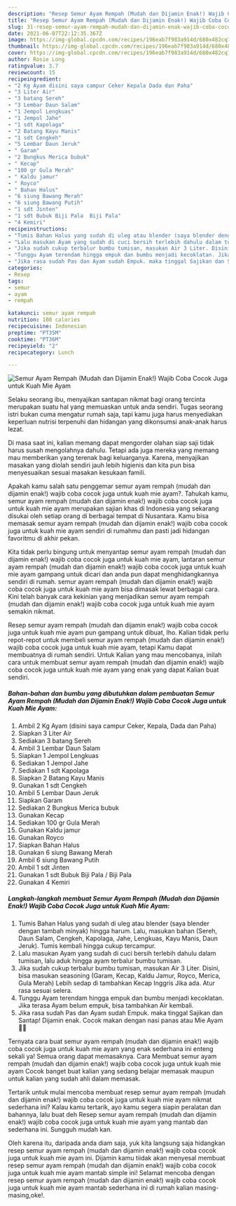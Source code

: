 ```yaml
---
description: "Resep Semur Ayam Rempah (Mudah dan Dijamin Enak!) Wajib Coba Cocok Juga untuk Kuah Mie Ayam yang lezat dan Mudah Dibuat"
title: "Resep Semur Ayam Rempah (Mudah dan Dijamin Enak!) Wajib Coba Cocok Juga untuk Kuah Mie Ayam yang lezat dan Mudah Dibuat"
slug: 31-resep-semur-ayam-rempah-mudah-dan-dijamin-enak-wajib-coba-cocok-juga-untuk-kuah-mie-ayam-yang-lezat-dan-mudah-dibuat
date: 2021-06-07T22:12:35.367Z
image: https://img-global.cpcdn.com/recipes/196eab7f983a914d/680x482cq70/semur-ayam-rempah-mudah-dan-dijamin-enak-wajib-coba-cocok-juga-untuk-kuah-mie-ayam-foto-resep-utama.jpg
thumbnail: https://img-global.cpcdn.com/recipes/196eab7f983a914d/680x482cq70/semur-ayam-rempah-mudah-dan-dijamin-enak-wajib-coba-cocok-juga-untuk-kuah-mie-ayam-foto-resep-utama.jpg
cover: https://img-global.cpcdn.com/recipes/196eab7f983a914d/680x482cq70/semur-ayam-rempah-mudah-dan-dijamin-enak-wajib-coba-cocok-juga-untuk-kuah-mie-ayam-foto-resep-utama.jpg
author: Rosie Long
ratingvalue: 3.7
reviewcount: 15
recipeingredient:
- "2 Kg Ayam disini saya campur Ceker Kepala Dada dan Paha"
- "3 Liter Air"
- "3 batang Sereh"
- "3 Lembar Daun Salam"
- "1 Jempol Lengkuas"
- "1 Jempol Jahe"
- "1 sdt Kapolaga"
- "2 Batang Kayu Manis"
- "1 sdt Cengkeh"
- "5 Lembar Daun Jeruk"
- " Garam"
- "2 Bungkus Merica bubuk"
- " Kecap"
- "100 gr Gula Merah"
- " Kaldu jamur"
- " Royco"
- " Bahan Halus"
- "6 siung Bawang Merah"
- "6 siung Bawang Putih"
- "1 sdt Jinten"
- "1 sdt Bubuk Biji Pala  Biji Pala"
- "4 Kemiri"
recipeinstructions:
- "Tumis Bahan Halus yang sudah di uleg atau blender (saya blender dengan tambah minyak) hingga harum. Lalu, masukan bahan (Sereh, Daun Salam, Cengkeh, Kapolaga, Jahe, Lengkuas, Kayu Manis, Daun Jeruk). Tumis kembali hingga cukup tercampur."
- "Lalu masukan Ayam yang sudah di cuci bersih terlebih dahulu dalam tumisan, lalu aduk hingga ayam terbalur bumbu tumisan."
- "Jika sudah cukup terbalur bumbu tumisan, masukan Air 3 Liter. Disini, bisa masukan seasoning (Garam, Kecap, Kaldu Jamur, Royco, Merica, Gula Merah) Lebih sedap di tambahkan Kecap Inggris Jika ada. Atur rasa sesuai selera."
- "Tunggu Ayam terendam hingga empuk dan bumbu menjadi kecoklatan. Jika terasa Ayam belum empuk, bisa tambahkan Air kembali."
- "Jika rasa sudah Pas dan Ayam sudah Empuk. maka tinggal Sajikan dan Santap! Dijamin enak. Cocok makan dengan nasi panas atau Mie Ayam 👍🏻"
categories:
- Resep
tags:
- semur
- ayam
- rempah

katakunci: semur ayam rempah 
nutrition: 108 calories
recipecuisine: Indonesian
preptime: "PT35M"
cooktime: "PT36M"
recipeyield: "2"
recipecategory: Lunch

---
```



![Semur Ayam Rempah (Mudah dan Dijamin Enak!) Wajib Coba Cocok Juga untuk Kuah Mie Ayam](https://img-global.cpcdn.com/recipes/196eab7f983a914d/680x482cq70/semur-ayam-rempah-mudah-dan-dijamin-enak-wajib-coba-cocok-juga-untuk-kuah-mie-ayam-foto-resep-utama.jpg)

Selaku seorang ibu, menyajikan santapan nikmat bagi orang tercinta merupakan suatu hal yang memuaskan untuk anda sendiri. Tugas seorang istri bukan cuma mengatur rumah saja, tapi kamu juga harus menyediakan keperluan nutrisi terpenuhi dan hidangan yang dikonsumsi anak-anak harus lezat.

Di masa  saat ini, kalian memang dapat mengorder olahan siap saji tidak harus susah mengolahnya dahulu. Tetapi ada juga mereka yang memang mau memberikan yang terenak bagi keluarganya. Karena, menyajikan masakan yang diolah sendiri jauh lebih higienis dan kita pun bisa menyesuaikan sesuai masakan kesukaan famili. 



Apakah kamu salah satu penggemar semur ayam rempah (mudah dan dijamin enak!) wajib coba cocok juga untuk kuah mie ayam?. Tahukah kamu, semur ayam rempah (mudah dan dijamin enak!) wajib coba cocok juga untuk kuah mie ayam merupakan sajian khas di Indonesia yang sekarang disukai oleh setiap orang di berbagai tempat di Nusantara. Kamu bisa memasak semur ayam rempah (mudah dan dijamin enak!) wajib coba cocok juga untuk kuah mie ayam sendiri di rumahmu dan pasti jadi hidangan favoritmu di akhir pekan.

Kita tidak perlu bingung untuk menyantap semur ayam rempah (mudah dan dijamin enak!) wajib coba cocok juga untuk kuah mie ayam, lantaran semur ayam rempah (mudah dan dijamin enak!) wajib coba cocok juga untuk kuah mie ayam gampang untuk dicari dan anda pun dapat menghidangkannya sendiri di rumah. semur ayam rempah (mudah dan dijamin enak!) wajib coba cocok juga untuk kuah mie ayam bisa dimasak lewat berbagai cara. Kini telah banyak cara kekinian yang menjadikan semur ayam rempah (mudah dan dijamin enak!) wajib coba cocok juga untuk kuah mie ayam semakin nikmat.

Resep semur ayam rempah (mudah dan dijamin enak!) wajib coba cocok juga untuk kuah mie ayam pun gampang untuk dibuat, lho. Kalian tidak perlu repot-repot untuk membeli semur ayam rempah (mudah dan dijamin enak!) wajib coba cocok juga untuk kuah mie ayam, tetapi Kamu dapat membuatnya di rumah sendiri. Untuk Kalian yang mau mencobanya, inilah cara untuk membuat semur ayam rempah (mudah dan dijamin enak!) wajib coba cocok juga untuk kuah mie ayam yang enak yang dapat Kalian buat sendiri.

<!--inarticleads1-->

##### Bahan-bahan dan bumbu yang dibutuhkan dalam pembuatan Semur Ayam Rempah (Mudah dan Dijamin Enak!) Wajib Coba Cocok Juga untuk Kuah Mie Ayam:

1. Ambil 2 Kg Ayam (disini saya campur Ceker, Kepala, Dada dan Paha)
1. Siapkan 3 Liter Air
1. Sediakan 3 batang Sereh
1. Ambil 3 Lembar Daun Salam
1. Siapkan 1 Jempol Lengkuas
1. Sediakan 1 Jempol Jahe
1. Sediakan 1 sdt Kapolaga
1. Siapkan 2 Batang Kayu Manis
1. Gunakan 1 sdt Cengkeh
1. Ambil 5 Lembar Daun Jeruk
1. Siapkan  Garam
1. Sediakan 2 Bungkus Merica bubuk
1. Gunakan  Kecap
1. Sediakan 100 gr Gula Merah
1. Gunakan  Kaldu jamur
1. Gunakan  Royco
1. Siapkan  Bahan Halus
1. Gunakan 6 siung Bawang Merah
1. Ambil 6 siung Bawang Putih
1. Ambil 1 sdt Jinten
1. Gunakan 1 sdt Bubuk Biji Pala / Biji Pala
1. Gunakan 4 Kemiri




<!--inarticleads2-->

##### Langkah-langkah membuat Semur Ayam Rempah (Mudah dan Dijamin Enak!) Wajib Coba Cocok Juga untuk Kuah Mie Ayam:

1. Tumis Bahan Halus yang sudah di uleg atau blender (saya blender dengan tambah minyak) hingga harum. Lalu, masukan bahan (Sereh, Daun Salam, Cengkeh, Kapolaga, Jahe, Lengkuas, Kayu Manis, Daun Jeruk). Tumis kembali hingga cukup tercampur.
1. Lalu masukan Ayam yang sudah di cuci bersih terlebih dahulu dalam tumisan, lalu aduk hingga ayam terbalur bumbu tumisan.
1. Jika sudah cukup terbalur bumbu tumisan, masukan Air 3 Liter. Disini, bisa masukan seasoning (Garam, Kecap, Kaldu Jamur, Royco, Merica, Gula Merah) Lebih sedap di tambahkan Kecap Inggris Jika ada. Atur rasa sesuai selera.
1. Tunggu Ayam terendam hingga empuk dan bumbu menjadi kecoklatan. Jika terasa Ayam belum empuk, bisa tambahkan Air kembali.
1. Jika rasa sudah Pas dan Ayam sudah Empuk. maka tinggal Sajikan dan Santap! Dijamin enak. Cocok makan dengan nasi panas atau Mie Ayam 👍🏻




Ternyata cara buat semur ayam rempah (mudah dan dijamin enak!) wajib coba cocok juga untuk kuah mie ayam yang enak sederhana ini enteng sekali ya! Semua orang dapat memasaknya. Cara Membuat semur ayam rempah (mudah dan dijamin enak!) wajib coba cocok juga untuk kuah mie ayam Cocok banget buat kalian yang sedang belajar memasak maupun untuk kalian yang sudah ahli dalam memasak.

Tertarik untuk mulai mencoba membuat resep semur ayam rempah (mudah dan dijamin enak!) wajib coba cocok juga untuk kuah mie ayam nikmat sederhana ini? Kalau kamu tertarik, ayo kamu segera siapin peralatan dan bahannya, lalu buat deh Resep semur ayam rempah (mudah dan dijamin enak!) wajib coba cocok juga untuk kuah mie ayam yang mantab dan sederhana ini. Sungguh mudah kan. 

Oleh karena itu, daripada anda diam saja, yuk kita langsung saja hidangkan resep semur ayam rempah (mudah dan dijamin enak!) wajib coba cocok juga untuk kuah mie ayam ini. Dijamin kamu tiidak akan menyesal membuat resep semur ayam rempah (mudah dan dijamin enak!) wajib coba cocok juga untuk kuah mie ayam mantab simple ini! Selamat mencoba dengan resep semur ayam rempah (mudah dan dijamin enak!) wajib coba cocok juga untuk kuah mie ayam mantab sederhana ini di rumah kalian masing-masing,oke!.

